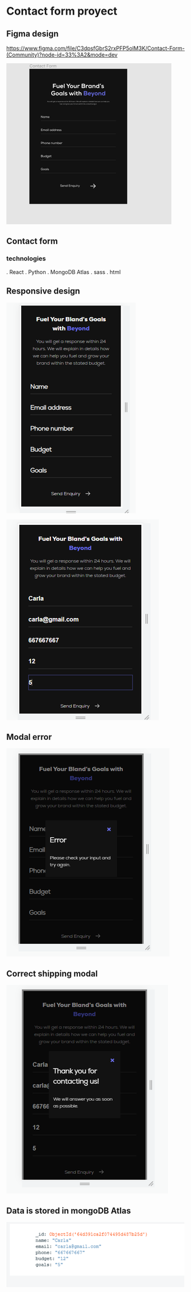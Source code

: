 # Contact form proyect

## Figma design
https://www.figma.com/file/C3dpsfGbrS2rxPFP5olM3K/Contact-Form-(Community)?node-id=33%3A2&mode=dev

![Alt text](image.png)

## Contact form

### technologies

. React
. Python
. MongoDB Atlas
. sass
. html

## Responsive design

![Alt text](image-1.png)

![Alt text](image-3.png)

## Modal error

![Alt text](image-2.png)

## Correct shipping modal

![Alt text](image-4.png)

## Data is stored in mongoDB Atlas

![Alt text](image-5.png)

